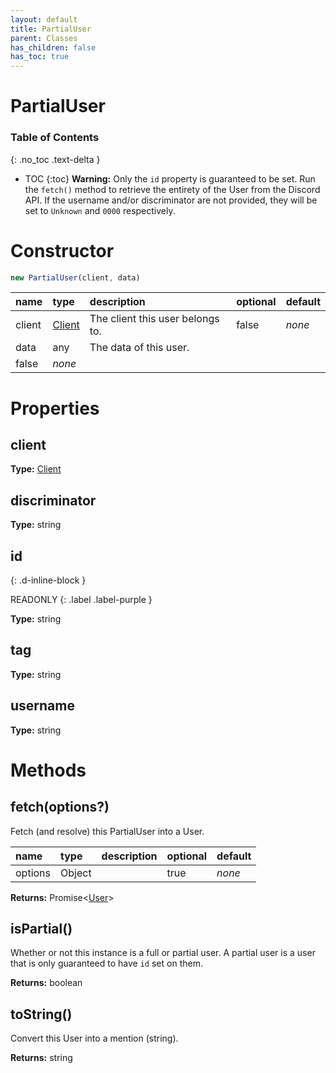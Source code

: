 ```yaml
---
layout: default
title: PartialUser
parent: Classes
has_children: false
has_toc: true
---
```


# PartialUser
### Table of Contents
{: .no_toc .text-delta }

- TOC
{:toc}
**Warning:** Only the `id` property is guaranteed to be
set. Run the `fetch()` method to retrieve the entirety
of the User from the Discord API. If the username and/or
discriminator are not provided, they will be set to
`Unknown` and `0000` respectively.
# Constructor
```js
new PartialUser(client, data)
```

| name | type | description | optional | default |
|:-----|:-----|:------------|:---------|:--------|
| client | [Client](/classes/Client) | The client this user belongs to. | false | *none* |
| data | any | The data of this user.
 | false | *none* |

# Properties
## client
**Type:** [Client](/classes/Client)

## discriminator
**Type:** string

## id
{: .d-inline-block }

READONLY
{: .label .label-purple }

**Type:** string

## tag
**Type:** string

## username
**Type:** string

# Methods
## fetch(options?)
Fetch (and resolve) this PartialUser into a User.

| name | type | description | optional | default |
|:-----|:-----|:------------|:---------|:--------|
| options | Object |   | true | *none* |

**Returns:** Promise<[User](/classes/User)>

## isPartial()
Whether or not this instance is a full or partial
user. A partial user is a user that is only
guaranteed to have `id` set on them.

**Returns:** boolean

## toString()
Convert this User into a mention (string).

**Returns:** string

